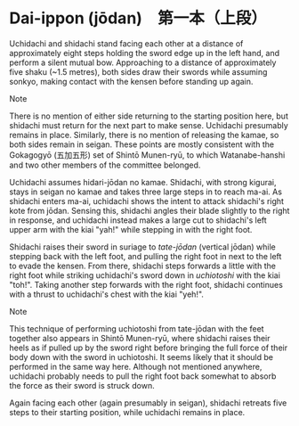 # Dai-ippon (jōdan)　第一本（上段）

Uchidachi and shidachi stand facing each other at a distance of approximately eight steps holding the sword edge up in the left hand, and perform a silent mutual bow. Approaching to a distance of approximately five shaku (~1.5 metres), both sides draw their swords while assuming sonkyo, making contact with the kensen before standing up again.

> [!NOTE]
> There is no mention of either side returning to the starting position here, but shidachi must return for the next part to make sense. Uchidachi presumably remains in place. Similarly, there is no mention of releasing the kamae, so both sides remain in seigan. These points are mostly consistent with the Gokagogyō (五加五形) set of Shintō Munen-ryū, to which Watanabe-hanshi and two other members of the committee belonged.

Uchidachi assumes hidari-jōdan no kamae. Shidachi, with strong kigurai, stays in seigan no kamae and takes three large steps in to reach ma-ai. As shidachi enters ma-ai, uchidachi shows the intent to attack shidachi's right kote from jōdan. Sensing this, shidachi angles their blade slightly to the right in response, and uchidachi instead makes a large cut to shidachi's left upper arm with the kiai "yah!" while stepping in with the right foot.

Shidachi raises their sword in suriage to *tate-jōdan* (vertical jōdan) while stepping back with the left foot, and pulling the right foot in next to the left to evade the kensen. From there, shidachi steps forwards a little with the right foot while striking uchidachi's sword down in *uchiotoshi* with the kiai "toh!". Taking another step forwards with the right foot, shidachi continues with a thrust to uchidachi's chest with the kiai "yeh!".

> [!NOTE]
> This technique of performing uchiotoshi from tate-jōdan with the feet together also appears in Shintō Munen-ryū, where shidachi raises their heels as if pulled up by the sword right before bringing the full force of their body down with the sword in uchiotoshi. It seems likely that it should be performed in the same way here. Although not mentioned anywhere, uchidachi probably needs to pull the right foot back somewhat to absorb the force as their sword is struck down.

Again facing each other (again presumably in seigan), shidachi retreats five steps to their starting position, while uchidachi remains in place.
